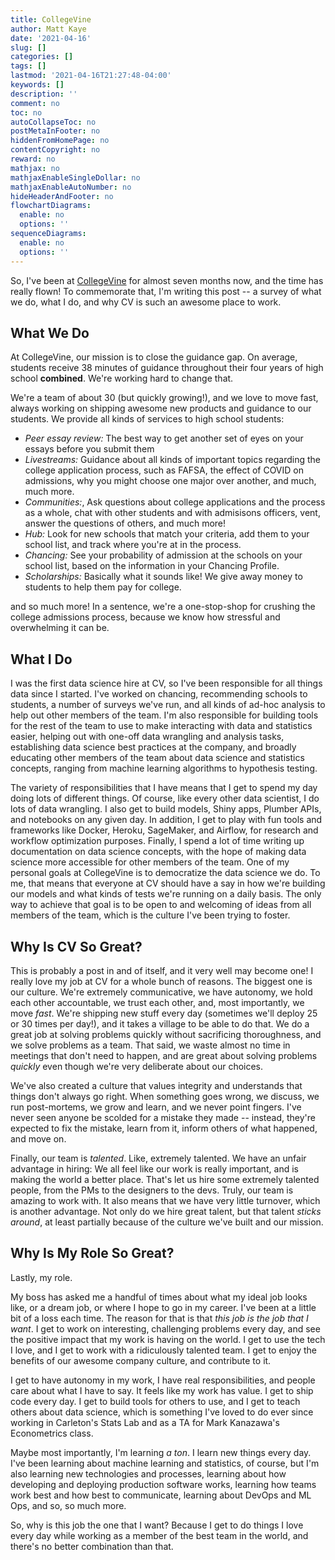 ```yaml
---
title: CollegeVine
author: Matt Kaye
date: '2021-04-16'
slug: []
categories: []
tags: []
lastmod: '2021-04-16T21:27:48-04:00'
keywords: []
description: ''
comment: no
toc: no
autoCollapseToc: no
postMetaInFooter: no
hiddenFromHomePage: no
contentCopyright: no
reward: no
mathjax: no
mathjaxEnableSingleDollar: no
mathjaxEnableAutoNumber: no
hideHeaderAndFooter: no
flowchartDiagrams:
  enable: no
  options: ''
sequenceDiagrams:
  enable: no
  options: ''
---
```


So, I've been at [CollegeVine](https://www.collegevine.com/) for almost seven months now, and the time has really flown! To commemorate that, I'm writing this post -- a survey of what we do, what I do, and why CV is such an awesome place to work.

## What We Do

At CollegeVine, our mission is to close the guidance gap. On average, students receive 38 minutes of guidance throughout their four years of high school **combined**. We're working hard to change that.

We're a team of about 30 (but quickly growing!), and we love to move fast, always working on shipping awesome new products and guidance to our students. We provide all kinds of services to high school students:

* *Peer essay review:* The best way to get another set of eyes on your essays before you submit them
* *Livestreams:* Guidance about all kinds of important topics regarding the college application process, such as FAFSA, the effect of COVID on admissions, why you might choose one major over another, and much, much more. 
* *Communities:*, Ask questions about college applications and the process as a whole, chat with other students and with admisisons officers, vent, answer the questions of others, and much more!
* *Hub:* Look for new schools that match your criteria, add them to your school list, and track where you're at in the process.
* *Chancing:* See your probability of admission at the schools on your school list, based on the information in your Chancing Profile.
* *Scholarships:* Basically what it sounds like! We give away money to students to help them pay for college.

and so much more! In a sentence, we're a one-stop-shop for crushing the college admissions process, because we know how stressful and overwhelming it can be.

## What I Do

I was the first data science hire at CV, so I've been responsible for all things data since I started. I've worked on chancing, recommending schools to students, a number of surveys we've run, and all kinds of ad-hoc analysis to help out other members of the team. I'm also responsible for building tools for the rest of the team to use to make interacting with data and statistics easier, helping out with one-off data wrangling and analysis tasks, establishing data science best practices at the company, and broadly educating other members of the team about data science and statistics concepts, ranging from machine learning algorithms to hypothesis testing.

The variety of responsibilities that I have means that I get to spend my day doing lots of different things. Of course, like every other data scientist, I do lots of data wrangling. I also get to build models, Shiny apps, Plumber APIs, and notebooks on any given day. In addition, I get to play with fun tools and frameworks like Docker, Heroku, SageMaker, and Airflow, for research and workflow optimization purposes. Finally, I spend a lot of time writing up documentation on data science concepts, with the hope of making data science more accessible for other members of the team. One of my personal goals at CollegeVine is to democratize the data science we do. To me, that means that everyone at CV should have a say in how we're building our models and what kinds of tests we're running on a daily basis. The only way to achieve that goal is to be open to and welcoming of ideas from all members of the team, which is the culture I've been trying to foster.

## Why Is CV So Great?

This is probably a post in and of itself, and it very well may become one! I really love my job at CV for a whole bunch of reasons. The biggest one is our culture. We're extremely communicative, we have autonomy, we hold each other accountable, we trust each other, and, most importantly, we move _fast_. We're shipping new stuff every day (sometimes we'll deploy 25 or 30 times per day!), and it takes a village to be able to do that. We do a great job at solving problems quickly without sacrificing thoroughness, and we solve problems as a team. That said, we waste almost no time in meetings that don't need to happen, and are great about solving problems _quickly_ even though we're very deliberate about our choices.

We've also created a culture that values integrity and understands that things don't always go right. When something goes wrong, we discuss, we run post-mortems, we grow and learn, and we never point fingers. I've never seen anyone be scolded for a mistake they made -- instead, they're expected to fix the mistake, learn from it, inform others of what happened, and move on. 

Finally, our team is _talented_. Like, extremely talented. We have an unfair advantage in hiring: We all feel like our work is really important, and is making the world a better place. That's let us hire some extremely talented people, from the PMs to the designers to the devs. Truly, our team is amazing to work with. It also means that we have very little turnover, which is another advantage. Not only do we hire great talent, but that talent _sticks around_, at least partially because of the culture we've built and our mission.


## Why Is My Role So Great?

Lastly, my role. 

My boss has asked me a handful of times about what my ideal job looks like, or a dream job, or where I hope to go in my career. I've been at a little bit of a loss each time. The reason for that is that _this job is the job that I want_. I get to work on interesting, challenging problems every day, and see the positive impact that my work is having on the world. I get to use the tech I love, and I get to work with a ridiculously talented team. I get to enjoy the benefits of our awesome company culture, and contribute to it. 

I get to have autonomy in my work, I have real responsibilities, and people care about what I have to say. It feels like my work has value. I get to ship code every day. I get to build tools for others to use, and I get to teach others about data science, which is something I've loved to do ever since working in Carleton's Stats Lab and as a TA for Mark Kanazawa's Econometrics class. 

Maybe most importantly, I'm learning _a ton_. I learn new things every day. I've been learning about machine learning and statistics, of course, but I'm also learning new technologies and processes, learning about how developing and deploying production software works, learning how teams work best and how best to communicate, learning about DevOps and ML Ops, and so, so much more. 

So, why is this job the one that I want? Because I get to do things I love every day while working as a member of the best team in the world, and there's no better combination than that.

